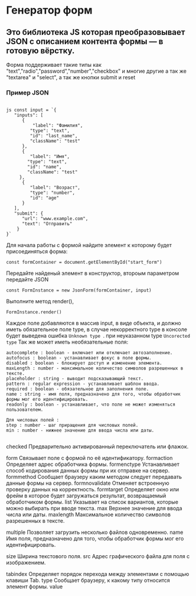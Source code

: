 # Генератор форм

## Это библиотека JS которая  преобразовывает JSON с описанием контента формы — в готовую вёрстку.

Форма поддерживает такие типы как "text","radio","password","number","checkbox" и многие другие а так же "textarea" и  "select", 
а так же кнопки submit и reset
      
### Пример JSON 

```

js const input = `{
   "inputs": [
      {
          "label": "Фамилия",
         "type": "text",
         "id": "last_name",
         "className": "test"
      },
      {
         "label": "Имя",
        "type": "text",
        "id": "name",
        "className": "test"
     },
      {
         "label": "Возраст",
         "type": "number",
         "id": "age"
      }
   ],
   "submit": {
      "url": "www.example.com",
      "text": "Отправить"
    }
}`

```
Для начала работы с формой найдите элемент к которому будет присоединяться форма:

``` const formContainer = document.getElementById("start_form") ```

Передайте найденый элемент в конструктор, второым параметром передайте JSON

``` const FormInstance = new JsonForm(formContainer, input) ```

Выполните метод render(), 

```FormInstance.render()```

Каждое поле добавляются в массив input, в виде объекта, и должно иметь обязательное поле type,
в случае некорректного type в консоле будет выведена ошибка ``Unknown type ``. при неуказанном type ``Uncorected type``
Так же может иметь необязательные поля:
```
autocomplete : boolean - включает или отключает автозаполнение.
autofocus : boolean - устанавливает фокус в поле формы.
disabled : boolean - блокирует доступ и изменение элемента.
maxLength : number - максимальное количество символов разрешенных в тексте.
placeholder : string - выводит подсказывающий текст.
pattern : regular expression - устанавливает шаблон ввода.
required : boolean - обязательное для заполнения поле.
name : string - имя поля, предназначено для того, чтобы обработчик формы мог его идентифицировать.
readonly : boolean - устанавливает, что поле не может изменяться пользователем.

Для числовых полей :
step : number - шаг приращения для числовых полей.
min : number - нижнее значение для ввода числа или даты.


```

checked
    Предварительно активированный переключатель или флажок. 

form
    Связывает поле с формой по её идентификатору.
formaction
    Определяет адрес обработчика формы.
formenctype
    Устанавливает способ кодирования данных формы при их отправке на сервер.
formmethod
    Сообщает браузеру каким методом следует передавать данные формы на сервер.
formnovalidate
    Отменяет встроенную проверку данных на корректность.
formtarget
    Определяет окно или фрейм в которое будет загружаться результат, возвращаемый обработчиком формы.
list
    Указывает на список вариантов, которые можно выбирать при вводе текста.
max
    Верхнее значение для ввода числа или даты.
maxlength
    Максимальное количество символов разрешенных в тексте.

multiple
    Позволяет загрузить несколько файлов одновременно.
name
    Имя поля, предназначено для того, чтобы обработчик формы мог его идентифицировать.

size
    Ширина текстового поля.
src
    Адрес графического файла для поля с изображением.

tabindex
    Определяет порядок перехода между элементами с помощью клавиши Tab.
type
    Сообщает браузеру, к какому типу относится элемент формы.
value






